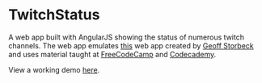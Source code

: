 # TwitchStatus
A web app built with AngularJS showing the status of numerous twitch channels.  The web app emulates [this](http://codepen.io/GeoffStorbeck/full/GJKRxZ) web app created by [Geoff Storbeck](http://codepen.io/GeoffStorbeck/) and uses material taught at [FreeCodeCamp](http://www.freecodecamp.com) and [Codecademy](http://www.codecademy.com).

View a working demo [here](http://aryanj-nyc.github.io/TwitchStatus).